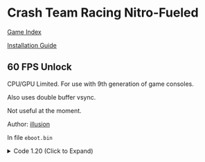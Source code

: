 # Crash Team Racing Nitro-Fueled

[Game Index](README.md#games)

[Installation Guide](https://illusion0001.github.io/install-instructions/)

## 60 FPS Unlock

CPU/GPU Limited. For use with 9th generation of game consoles.

Also uses double buffer vsync.

Not useful at the moment.

Author: [illusion](https://twitter.com/illusion0002)

In file `eboot.bin`

<details>
<summary>Code 1.20 (Click to Expand)</summary>

```
0x13ADEDB 31 F6 EB 0F
```

</details>
